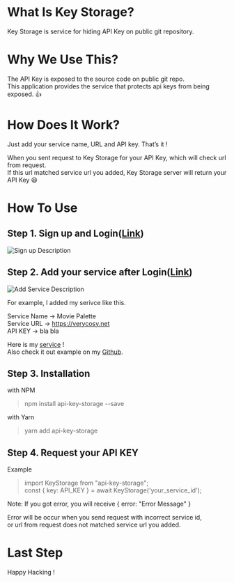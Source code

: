 # What Is Key Storage?

Key Storage is service for hiding API Key on public git repository.

# Why We Use This?

The API Key is exposed to the source code on public git repo.  
This application provides the service that protects api keys from being exposed. 👍

# How Does It Work?

Just add your service name, URL and API key. That’s it !

When you sent request to Key Storage for your API Key, which will check url from request.  
If this url matched service url you added, Key Storage server will return your API Key 😆

# How To Use

## Step 1. Sign up and Login([Link](https://www.keystorage.xyz/sign-up))

![Sign up Description](https://www.keystorage.xyz/public/img/signup.gif)

## Step 2. Add your service after Login([Link](https://www.keystorage.xyz/storage))

![Add Service Description](https://www.keystorage.xyz/public/img/add.gif)

For example, I added my serivce like this.

Service Name → Movie Palette  
Service URL → https://verycosy.net  
API KEY → bla bla

Here is my [service](https://verycosy.net/movie-palette) !  
Also check it out example on my [Github](https://github.com/verycosy/movie-palette/blob/master/src/App.js#L57).

## Step 3. Installation

with NPM

> npm install api-key-storage --save

with Yarn

> yarn add api-key-storage

## Step 4. Request your API KEY

Example

> import KeyStorage from "api-key-storage";  
> const { key: API_KEY } = await KeyStorage('your_service_id');

Note: If you got error, you will receive { error: "Error Message" }

Error will be occur when you send request with incorrect service id,  
or url from request does not matched service url you added.

# Last Step

Happy Hacking !
